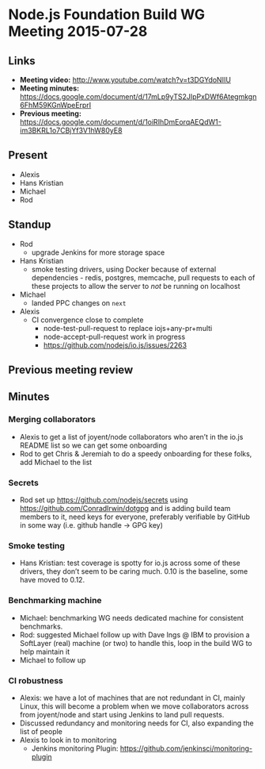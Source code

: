 # Node.js Foundation Build WG Meeting 2015-07-28

## Links

* **Meeting video:** http://www.youtube.com/watch?v=t3DGYdoNIIU
* **Meeting minutes:** https://docs.google.com/document/d/17mLp9yTS2JIpPxDWf6Ategmkgn6FhM59KGnWpeErprI
* **Previous meeting:** https://docs.google.com/document/d/1oiRIhDmEorqAEQdW1-im3BKRL1o7CBjYf3V1hW80yE8

## Present

* Alexis
* Hans Kristian
* Michael
* Rod

## Standup

* Rod
  * upgrade Jenkins for more storage space
* Hans Kristian
  * smoke testing drivers, using Docker because of external dependencies -
    redis, postgres, memcache, pull requests to each of these projects to allow
    the server to _not_ be running on localhost
* Michael
  * landed PPC changes on `next`
* Alexis
  * CI convergence close to complete
    * node-test-pull-request to replace iojs+any-pr+multi
    * node-accept-pull-request work in progress
    * https://github.com/nodejs/io.js/issues/2263

## Previous meeting review

## Minutes

### Merging collaborators

* Alexis to get a list of joyent/node collaborators who aren’t in the io.js README list so we can get some onboarding
* Rod to get Chris & Jeremiah to do a speedy onboarding for these folks, add Michael to the list

### Secrets

* Rod set up https://github.com/nodejs/secrets using https://github.com/ConradIrwin/dotgpg and is adding build team members to it, need keys for everyone, preferably verifiable by GitHub in some way (i.e. github handle -> GPG key)

### Smoke testing

* Hans Kristian: test coverage is spotty for io.js across some of these drivers, they don’t seem to be caring much. 0.10 is the baseline, some have moved to 0.12.

### Benchmarking machine

* Michael: benchmarking WG needs dedicated machine for consistent benchmarks.
* Rod: suggested Michael follow up with Dave Ings @ IBM to provision a SoftLayer (real) machine (or two) to handle this, loop in the build WG to help maintain it
* Michael to follow up

### CI robustness

* Alexis: we have a lot of machines that are not redundant in CI, mainly Linux, this will become a problem when we move collaborators across from joyent/node and start using Jenkins to land pull requests.
* Discussed redundancy and monitoring needs for CI, also expanding the list of people
* Alexis to look in to monitoring
  * Jenkins monitoring Plugin: https://github.com/jenkinsci/monitoring-plugin




